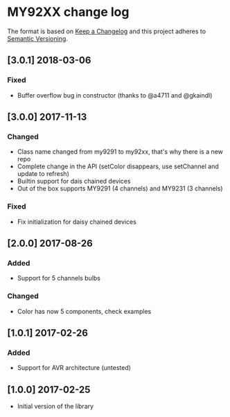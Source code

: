 # MY92XX change log

The format is based on [Keep a Changelog](http://keepachangelog.com/)
and this project adheres to [Semantic Versioning](http://semver.org/).

## [3.0.1] 2018-03-06
### Fixed
- Buffer overflow bug in constructor (thanks to @a4711 and @gkaindl)

## [3.0.0] 2017-11-13
### Changed
- Class name changed from my9291 to my92xx, that's why there is a new repo
- Complete change in the API (setColor disappears, use setChannel and update to refresh)
- Builtin support for dais chained devices
- Out of the box supports MY9291 (4 channels) and MY9231 (3 channels)

### Fixed
- Fix initialization for daisy chained devices

## [2.0.0] 2017-08-26
### Added
- Support for 5 channels bulbs

### Changed
- Color has now 5 components, check examples

## [1.0.1] 2017-02-26
### Added
- Support for AVR architecture (untested)

## [1.0.0] 2017-02-25
- Initial version of the library
